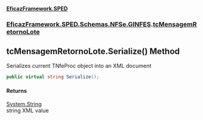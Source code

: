 #### [EficazFramework.SPED](EficazFrameworkSPED.md 'EficazFramework SPED')
### [EficazFramework.SPED.Schemas.NFSe.GINFES](EficazFramework.SPED.Schemas.NFSe.GINFES.md 'EficazFramework.SPED.Schemas.NFSe.GINFES').[tcMensagemRetornoLote](EficazFramework.SPED.Schemas.NFSe.GINFES/tcMensagemRetornoLote.md 'EficazFramework.SPED.Schemas.NFSe.GINFES.tcMensagemRetornoLote')

## tcMensagemRetornoLote.Serialize() Method

Serializes current TNfeProc object into an XML document

```csharp
public virtual string Serialize();
```

#### Returns
[System.String](https://docs.microsoft.com/en-us/dotnet/api/System.String 'System.String')  
string XML value